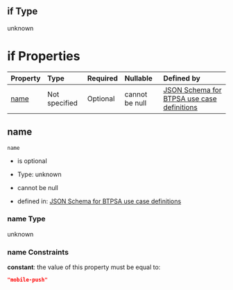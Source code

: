 ## if Type

unknown

# if Properties

| Property      | Type          | Required | Nullable       | Defined by                                                                                                                                                                                                        |
| :------------ | :------------ | :------- | :------------- | :---------------------------------------------------------------------------------------------------------------------------------------------------------------------------------------------------------------- |
| [name](#name) | Not specified | Optional | cannot be null | [JSON Schema for BTPSA use case definitions](btpsa-usecase-properties-services-items-allof-1-then-allof-74-if-properties-name.md "undefined#/properties/services/items/allOf/1/then/allOf/74/if/properties/name") |

## name



`name`

*   is optional

*   Type: unknown

*   cannot be null

*   defined in: [JSON Schema for BTPSA use case definitions](btpsa-usecase-properties-services-items-allof-1-then-allof-74-if-properties-name.md "undefined#/properties/services/items/allOf/1/then/allOf/74/if/properties/name")

### name Type

unknown

### name Constraints

**constant**: the value of this property must be equal to:

```json
"mobile-push"
```
